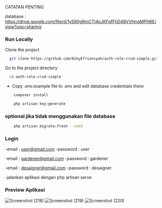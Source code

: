 CATATAN PENTING 

database : https://drive.google.com/file/d/1yS90gRmCTI4pJKFqfFhD48VVHnqMPH6E/view?usp=sharing

### Run Locally
Clone the project

```bash
  git clone https://github.com/DikyEfriansyah/auth-role-crud-simple.git
```

Go to the project directory

```bash
  cd auth-role-crud-simple
```

-   Copy .env.example file to .env and edit database credentials there

```bash
    composer install
```

```bash
    php artisan key:generate
```
### optional jika tidak menggunakan file database
```bash
    php artisan migrate:fresh --seed
```
###

### Login
-email    : user@gmail.com
-password : user

-email    : gardener@gmail.com
-password : gardener

-email    :  desaigner@gmail.com
-password : desaigner

-jalankan aplikasi dengan php artisan serve

### Preview Aplikasi

![Screenshot (218)](https://user-images.githubusercontent.com/73789275/226529192-d005b5e9-3337-44e0-a261-b50d0cf9d8c4.png)
![Screenshot (219)](https://user-images.githubusercontent.com/73789275/226529201-6ead52c9-bee5-47f4-a7f5-90e4719c4159.png)
![Screenshot (220)](https://user-images.githubusercontent.com/73789275/226529209-4934b047-a08c-46f2-aef2-11bd142df1a3.png)
